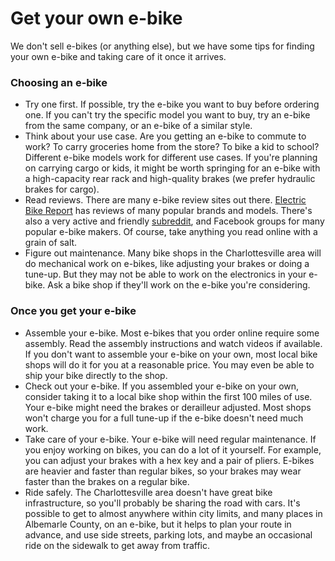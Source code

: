 # Get your own e-bike

We don't sell e-bikes (or anything else), but we have some tips for
finding your own e-bike and taking care of it once it arrives.

### Choosing an e-bike

* Try one first. If possible, try the e-bike you want to buy before
    ordering one. If you can't try the specific model you want to buy,
    try an e-bike from the same company, or an e-bike of a similar
    style.
* Think about your use case. Are you getting an e-bike to commute to
    work? To carry groceries home from the store? To bike a kid to
    school? Different e-bike models work for different use cases. If
    you're planning on carrying cargo or kids, it might be worth
    springing for an e-bike with a high-capacity rear rack and
    high-quality brakes (we prefer hydraulic brakes for cargo).
* Read reviews. There are many e-bike review sites out there. [Electric
    Bike Report](https://electricbikereport.com) has reviews of many
    popular brands and models. There's also a very active and friendly
    [subreddit](https://reddit.com/r/ebikes), and Facebook groups for
    many popular e-bike makers. Of course, take anything you read online
    with a grain of salt.
* Figure out maintenance. Many bike shops in the Charlottesville area
    will do mechanical work on e-bikes, like adjusting your brakes or
    doing a tune-up. But they may not be able to work on the electronics
    in your e-bike. Ask a bike shop if they'll work on the e-bike you're
    considering.

### Once you get your e-bike

* Assemble your e-bike. Most e-bikes that you order online require some
    assembly. Read the assembly instructions and watch videos if
    available. If you don't want to assemble your e-bike on your own,
    most local bike shops will do it for you at a reasonable price. You
    may even be able to ship your bike directly to the shop.
* Check out your e-bike. If you assembled your e-bike on your own,
    consider taking it to a local bike shop within the first 100 miles
    of use. Your e-bike might need the brakes or derailleur adjusted.
    Most shops won't charge you for a full tune-up if the e-bike doesn't
    need much work.
* Take care of your e-bike. Your e-bike will need regular maintenance.
    If you enjoy working on bikes, you can do a lot of it yourself. For
    example, you can adjust your brakes with a hex key and a pair of
    pliers. E-bikes are heavier and faster than regular bikes, so your
    brakes may wear faster than the brakes on a regular bike.
* Ride safely. The Charlottesville area doesn't have great bike
    infrastructure, so you'll probably be sharing the road with cars.
    It's possible to get to almost anywhere within city limits, and many
    places in Albemarle County, on an e-bike, but it helps to plan your
    route in advance, and use side streets, parking lots, and maybe an
    occasional ride on the sidewalk to get away from traffic.
